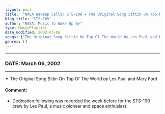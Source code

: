 ```yaml
---
layout: post
title:  "NASA Wakeup Calls: STS-109 ✦ The Original Song Sittin On Top Of The World by Les Paul and Mary Ford ✦ March 06, 2002"
blog_title: "STS-109"
author: "NASA: Music to Wake Up By"
type: MusicPlaylist
date_modified: 2002-03-06
songs: ["The Original Song Sittin On Top Of The World by Les Paul and Mary Ford"]
genres: []
---
```


----
### DATE: March 06, 2002
----
✦ The Original Song Sittin On Top Of The World *by* Les Paul and Mary Ford  

#### Comment:
* Dedication following was recorded the week before for the STS-109 crew by Les Paul, a music pioneer and space enthusiast.



<br/>
<center>
	<a target="_blank"
	   href="https://twitter.com/intent/tweet?hashtags=Space,NASA,Playlist,NASAWakeupCalls,SpaceProgram&text=🚀 {{ page.author}}, '{{ page.songs.first }}' {{ page.title }}, {{ site.url }}{{ page.url }}&via=nasawakeupcalls"><i class="fab fa-twitter" title="Tweet this page" alt="Tweet this page" style="font-size: 1.3em;"></i></a>
	&nbsp; 	<i class="fas fa-user-astronaut" style="font-size: 1.5em;"></i> &nbsp;
    <a id="custom_amazon_link"
       type="amzn" search="#"
       category="popular music">
    <i class="fab fa-amazon" style="font-size: 1.3em;"></i></a>
</center>

<!-- Randomly resolve an individual entry from a song array -->
<script src="/assets/javascript/seedrandom.min.js"></script>
<script>
  var wake_me_up = ["The Original Song Sittin On Top Of The World by Les Paul and Mary Ford"];
  var prng = new Math.seedrandom();
  function randomSong() {
    song = wake_me_up[Math.floor(Math.random() * wake_me_up.length)];
    var amazon_link = document.getElementById("custom_amazon_link");
    amazon_link.setAttribute("search", song);
  }
  window.onload = randomSong();
</script>
